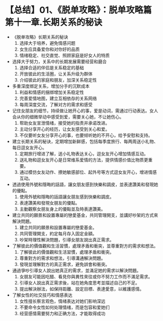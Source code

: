 # 【总结】01、《脱单攻略》：脱单攻略篇第十一章.长期关系的秘诀

-   《脱单攻略》长期关系的秘诀
    1.  选择大于培养，避免情感问题
    2.  女生应具备爱你和对你好的品质
    3.  情绪稳定、社交直觉、照顾家庭是好女人的特质
-   选择大于努力，关系中的长期发展需要经营和磨合
    1.  选择合适的伴侣是关系稳定的基础
    2.  开放彼此的生活圈，让关系升级为群体
    3.  介绍彼此的家庭和朋友，加深关系稳定性
-   多重深度绑定关系，增加分手的沉默成本
    1.  利益和情感的捆绑增加关系稳定性
    2.  完善爱情地图，建立互相依存的关系网络
    3.  每周深度交流，了解对方的需求和感受
-   记住女朋友的细节，持续做让她开心的事，爱是动词，需通过行动表达。女人会从你的细微举动中感受到爱，需要关心她，不让她伤心。
    1.  帮助女友宣泄情绪，接受她的指责并承诺改进。
    2.  主动分享开心的经历，让女友感受到关心和爱。
    3.  不仅要听女友分享开心的事，也要倾听她的不开心，给予安慰和支持。
-   建立长期关系的秘诀，定期增加新鲜感，包括每季度旅行、每两周送小礼物、每日逗女友开心。
    1.  定期旅行增进了解，送小礼物表达关心，逗女友开心增加情感互动。
    2.  送礼物和逗女友开心是日常维系爱情的方法，提供情感价值比物质更重要。
    3.  通过模仿女友动作、撩她敏感部位、起外号等方式逗女友开心，增进情感互动。
-   透過使用外號和隱晦的話語，讓女朋友感到快樂和調皮，並表達讚美和發現她的優點。
    1.  使用外號和隱晦的話語讓女朋友感到快樂和調皮。
    2.  表達讚美和發現女朋友的優點。
    3.  主動觀察女朋友身上的優點並及時表達讚美。
-   建立共同的願景和設置專屬的戀愛基金，共同管理開支，並講好吵架的方式來解決問題。
    1.  建立共同的願景和設置專屬的戀愛基金。
    2.  共同管理開支，約定每月存入固定金額。
    3.  吵架時理性解決問題，引導女朋友說出真正需求。
-   了解彼此的價值觀和生活習慣，處理矛盾和衝突，並尊重對方的需求和想法。
    1.  了解彼此的價值觀和生活習慣，處理矛盾和衝突。
    2.  尊重對方的需求和想法，引導溝通解決問題。
    3.  發現並理解對方的真正需求，避免誤會和衝突。
-   通過爭吵引導女人說出她真正的需求，並滿足她的需求以解決問題。
    1.  女朋友可能因吃醋、看見你與異性來往或你不努力工作而不滿足需求。
    2.  引導女人說出真正需求後，站在她角度思考並描述自己的不足。
    3.  提出解決辦法，如保持距離、設定目標、表達愛意，以維護感情。
-   了解女性的社交技巧和情感表达
    1.  女性擅长察言观色，情绪表达对她们影响深远
    2.  不要命令女性如何处理情绪，而是包容和爱她们
    3.  经营感情需要努力和正确方法，才能取得成功